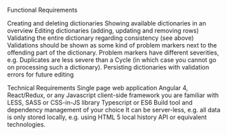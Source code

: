 Functional Requirements

Creating and deleting dictionaries
Showing available dictionaries in an overview
Editing dictionaries (adding, updating and removing rows) Validating the entire dictionary regarding consistency (see above)
Validations should be shown as some kind of problem markers next to the offending part of the dictionary.
Problem markers have different severities, e.g. Duplicates are less severe than a Cycle (in which case you cannot go on processing such a dictionary).
Persisting dictionaries with validation errors for future editing


Technical Requirements
Single page web application
Angular 4, React/Redux, or any Javascript client-side framework you are familiar with
LESS, SASS or CSS-in-JS library
Typescript or ES6
Build tool and dependency management of your choice
It can be server-less, e.g. all data is only stored locally, e.g. using HTML 5 local history API or equivalent technologies.
